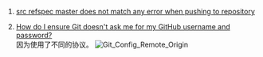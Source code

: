 1. [src refspec master does not match any error when pushing to repository](https://confluence.atlassian.com/bitbucketserverkb/src-refspec-master-does-not-match-any-error-when-pushing-to-repository-788727186.html)

2. [How do I ensure Git doesn't ask me for my GitHub username and password?](https://superuser.com/questions/199507/how-do-i-ensure-git-doesnt-ask-me-for-my-github-username-and-password) <br>
因为使用了不同的协议。
![Git_Config_Remote_Origin](../images/Git_Config_Remote_Origin.png)
